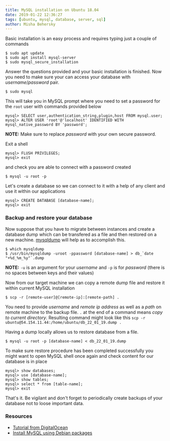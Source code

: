 ```yaml
---
title: MySQL installation on Ubuntu 18.04
date: 2019-01-22 12:36:27
tags: [ubuntu, mysql, database, server, sql]
author: Misha Behersky
---
```


Basic installation is an easy process and requires typing just a couple of commands

```
$ sudo apt update
$ sudo apt install mysql-server
$ sudo mysql_secure_installation
```

Answer the questions provided and your basic installation is finished. Now you need to make sure your can access your database with _username_/_password_ pair. 

```
$ sudo mysql
```

This will take you in MySQL prompt where you need to set a password for the `root` user with commands provided below

```
mysql> SELECT user,authentication_string,plugin,host FROM mysql.user;
mysql> ALTER USER 'root'@'localhost' IDENTIFIED WITH mysql_native_password BY 'password';
```

**NOTE:** Make sure to replace _password_ with your own secure password.

Exit a shell

```
mysql> FLUSH PRIVILEGES;
mysql> exit
```

and check you are able to connect with a password created

```
$ mysql -u root -p
```

Let's create a database so we can connect to it with a help of any client and use it within our applications

```
mysql> CREATE DATABASE [database-name];
mysql> exit
```

### Backup and restore your database
Now suppose that you have to migrate between instances and create a database dump which can be transfered as a file and then restored on a new machine. [mysqldump](https://dev.mysql.com/doc/refman/8.0/en/mysqldump.html) will help as to accomplish this.

```
$ which mysqldump
$ /usr/bin/mysqldump -uroot -ppassword [database-name] > db_`date "+%d_%m_%y"`.dump
```

**NOTE:** `-u` is an argument for your _username_ and `-p` is for _password_ (there is no spaces between keys and their values)

Now from our target machine we can copy a remote dump file and restore it within current MySQL installation

```
$ scp -r [remote-user]@[remote-ip]:[remote-path] .
```

You need to provide _username_ and _remote ip address_ as well as a _path_ on remote machine to the backup file. `.` at the end of a command means _copy to current directory_. Resulting command might look like this `scp -r ubuntu@54.154.11.44:/home/ubuntu/db_22_01_19.dump .`

Having a dump locally allows us to restore database from a file. 

```
$ mysql -u root -p [database-name] < db_22_01_19.dump
```

To make sure restore procedure has been completed successfully you might want to open MySQL shell once again and check content for our database is in place

```
mysql> show databases;
mysql> use [database-name];
mysql> show tables;
mysql> select * from [table-name];
mysql> exit
```

That's it. Be vigilant and don't forget to periodically create backups of your database not to loose important data.

### Resources
* [Tutorial from DigitalOcean](https://www.digitalocean.com/community/tutorials/how-to-install-mysql-on-ubuntu-18-04)
* [Install MySQL using Debian packages](https://dev.mysql.com/doc/mysql-installation-excerpt/5.5/en/linux-installation-debian.html)